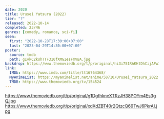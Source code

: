 ```yaml
---
date: 2020
title: Urusei Yatsura (2022)
tier: "?"
released: 2022-10-14
completed: 23/46
genres: [comedy, romance, sci-fi]
seen:
  first: "2022-10-28T17:39:00+07:00"
  last: "2023-04-29T14:30:00+07:00"
poster:
  source: tmdb
  path: gIvkC2kshTTF310fXMG1esFmVBA.jpg
backdrop: https://www.themoviedb.org/t/p/original/hi3i7S1RAKHtDhCijAPw1eYdL8N.jpg
link:
  IMDb: https://www.imdb.com/title/tt16764368/
  MyAnimeList: https://myanimelist.net/anime/50710/Urusei_Yatsura_2022
  TMDB: https://www.themoviedb.org/tv/154524
---
```


<https://www.themoviedb.org/t/p/original/g1DgfhkneXTRzJH38POYm4Es3gQ.jpg>
<https://www.themoviedb.org/t/p/original/xdXdZBT40r2QtzcQ69TwJ6PkrAI.jpg>
